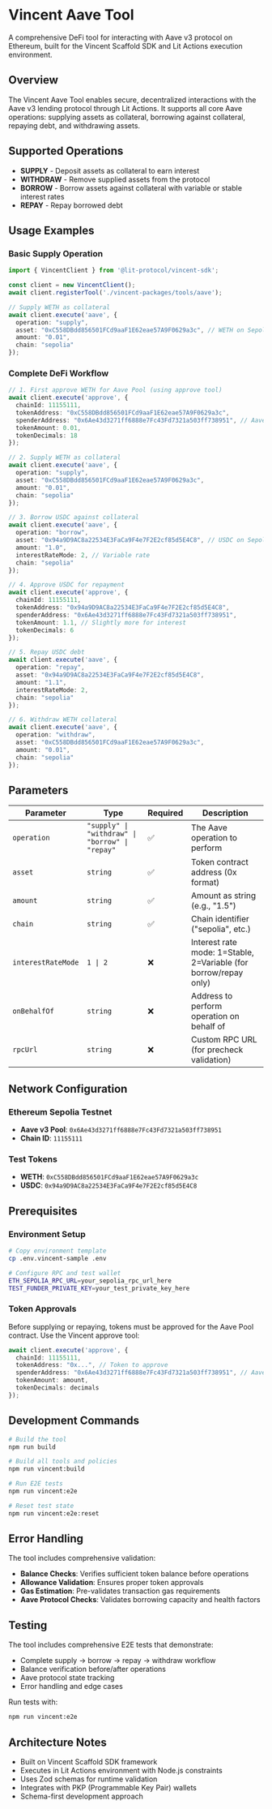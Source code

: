 # Vincent Aave Tool

A comprehensive DeFi tool for interacting with Aave v3 protocol on Ethereum, built for the Vincent Scaffold SDK and Lit Actions execution environment.

## Overview

The Vincent Aave Tool enables secure, decentralized interactions with the Aave v3 lending protocol through Lit Actions. It supports all core Aave operations: supplying assets as collateral, borrowing against collateral, repaying debt, and withdrawing assets.

## Supported Operations

- **SUPPLY** - Deposit assets as collateral to earn interest
- **WITHDRAW** - Remove supplied assets from the protocol  
- **BORROW** - Borrow assets against collateral with variable or stable interest rates
- **REPAY** - Repay borrowed debt

## Usage Examples

### Basic Supply Operation

```typescript
import { VincentClient } from '@lit-protocol/vincent-sdk';

const client = new VincentClient();
await client.registerTool('./vincent-packages/tools/aave');

// Supply WETH as collateral
await client.execute('aave', {
  operation: "supply",
  asset: "0xC558DBdd856501FCd9aaF1E62eae57A9F0629a3c", // WETH on Sepolia
  amount: "0.01",
  chain: "sepolia"
});
```

### Complete DeFi Workflow

```typescript
// 1. First approve WETH for Aave Pool (using approve tool)
await client.execute('approve', {
  chainId: 11155111,
  tokenAddress: "0xC558DBdd856501FCd9aaF1E62eae57A9F0629a3c",
  spenderAddress: "0x6Ae43d3271ff6888e7Fc43Fd7321a503ff738951", // Aave Pool
  tokenAmount: 0.01,
  tokenDecimals: 18
});

// 2. Supply WETH as collateral
await client.execute('aave', {
  operation: "supply",
  asset: "0xC558DBdd856501FCd9aaF1E62eae57A9F0629a3c",
  amount: "0.01", 
  chain: "sepolia"
});

// 3. Borrow USDC against collateral
await client.execute('aave', {
  operation: "borrow",
  asset: "0x94a9D9AC8a22534E3FaCa9F4e7F2E2cf85d5E4C8", // USDC on Sepolia
  amount: "1.0",
  interestRateMode: 2, // Variable rate
  chain: "sepolia"
});

// 4. Approve USDC for repayment
await client.execute('approve', {
  chainId: 11155111,
  tokenAddress: "0x94a9D9AC8a22534E3FaCa9F4e7F2E2cf85d5E4C8",
  spenderAddress: "0x6Ae43d3271ff6888e7Fc43Fd7321a503ff738951",
  tokenAmount: 1.1, // Slightly more for interest
  tokenDecimals: 6
});

// 5. Repay USDC debt
await client.execute('aave', {
  operation: "repay",
  asset: "0x94a9D9AC8a22534E3FaCa9F4e7F2E2cf85d5E4C8",
  amount: "1.1",
  interestRateMode: 2,
  chain: "sepolia"
});

// 6. Withdraw WETH collateral
await client.execute('aave', {
  operation: "withdraw",
  asset: "0xC558DBdd856501FCd9aaF1E62eae57A9F0629a3c",
  amount: "0.01",
  chain: "sepolia"
});
```

## Parameters

| Parameter | Type | Required | Description |
|-----------|------|----------|-------------|
| `operation` | `"supply" \| "withdraw" \| "borrow" \| "repay"` | ✅ | The Aave operation to perform |
| `asset` | `string` | ✅ | Token contract address (0x format) |
| `amount` | `string` | ✅ | Amount as string (e.g., "1.5") |
| `chain` | `string` | ✅ | Chain identifier ("sepolia", etc.) |
| `interestRateMode` | `1 \| 2` | ❌ | Interest rate mode: 1=Stable, 2=Variable (for borrow/repay only) |
| `onBehalfOf` | `string` | ❌ | Address to perform operation on behalf of |
| `rpcUrl` | `string` | ❌ | Custom RPC URL (for precheck validation) |

## Network Configuration

### Ethereum Sepolia Testnet
- **Aave v3 Pool**: `0x6Ae43d3271ff6888e7Fc43Fd7321a503ff738951`
- **Chain ID**: `11155111`

### Test Tokens
- **WETH**: `0xC558DBdd856501FCd9aaF1E62eae57A9F0629a3c`
- **USDC**: `0x94a9D9AC8a22534E3FaCa9F4e7F2E2cf85d5E4C8`

## Prerequisites

### Environment Setup
```bash
# Copy environment template
cp .env.vincent-sample .env

# Configure RPC and test wallet
ETH_SEPOLIA_RPC_URL=your_sepolia_rpc_url_here
TEST_FUNDER_PRIVATE_KEY=your_test_private_key_here
```

### Token Approvals
Before supplying or repaying, tokens must be approved for the Aave Pool contract. Use the Vincent approve tool:

```typescript
await client.execute('approve', {
  chainId: 11155111,
  tokenAddress: "0x...", // Token to approve
  spenderAddress: "0x6Ae43d3271ff6888e7Fc43Fd7321a503ff738951", // Aave Pool
  tokenAmount: amount,
  tokenDecimals: decimals
});
```

## Development Commands

```bash
# Build the tool
npm run build

# Build all tools and policies
npm run vincent:build

# Run E2E tests
npm run vincent:e2e

# Reset test state
npm run vincent:e2e:reset
```

## Error Handling

The tool includes comprehensive validation:

- **Balance Checks**: Verifies sufficient token balance before operations
- **Allowance Validation**: Ensures proper token approvals
- **Gas Estimation**: Pre-validates transaction gas requirements
- **Aave Protocol Checks**: Validates borrowing capacity and health factors

## Testing

The tool includes comprehensive E2E tests that demonstrate:

- Complete supply → borrow → repay → withdraw workflow
- Balance verification before/after operations  
- Aave protocol state tracking
- Error handling and edge cases

Run tests with:
```bash
npm run vincent:e2e
```

## Architecture Notes

- Built on Vincent Scaffold SDK framework
- Executes in Lit Actions environment with Node.js constraints
- Uses Zod schemas for runtime validation
- Integrates with PKP (Programmable Key Pair) wallets
- Schema-first development approach